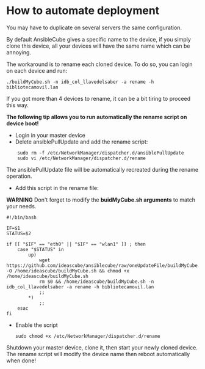 # How to automate deployment

You may have to duplicate on several servers the same configuration.

By default AnsibleCube gives a specific name to the device, if you simply clone this device, all your devices will have the same name which can be annoying.

The workaround is to rename each cloned device. To do so, you can login on each device and run:

    ./buildMyCube.sh -n idb_col_llavedelsaber -a rename -h bibliotecamovil.lan

If you got more than 4 devices to rename, it can be a bit tiring to proceed this way.

**The following tip allows you to run automatically the rename script on device boot!**

* Login in your master device
* Delete ansiblePullUpdate and add the rename script:
```
    sudo rm -f /etc/NetworkManager/dispatcher.d/ansiblePullUpdate
    sudo vi /etc/NetworkManager/dispatcher.d/rename
```
The ansiblePullUpdate file will be automatically recreated during the rename operation.

* Add this script in the rename file:

**WARNING** Don't forget to modify the **buidMyCube.sh arguments** to match your needs.

    #!/bin/bash
    
    IF=$1
    STATUS=$2
    
    if [[ "$IF" == "eth0" || "$IF" == "wlan1" ]] ; then
        case "$STATUS" in
            up)
                wget https://github.com/ideascube/ansiblecube/raw/oneUpdateFile/buildMyCube.sh -O /home/ideascube/buildMyCube.sh && chmod +x /home/ideascube/buildMyCube.sh
                rm $0 && /home/ideascube/buildMyCube.sh -n idb_col_llavedelsaber -a rename -h bibliotecamovil.lan
                ;;
            *)
                ;;
        esac
    fi

* Enable the script

    `sudo chmod +x /etc/NetworkManager/dispatcher.d/rename`

Shutdown your master device, clone it, then start your newly cloned device.
The rename script will modify the device name then reboot automatically when done!
